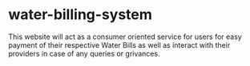 # water-billing-system
This website will act as a consumer oriented service for users for easy payment of their respective Water Bills as well as interact with their providers in case of any queries or grivances.
